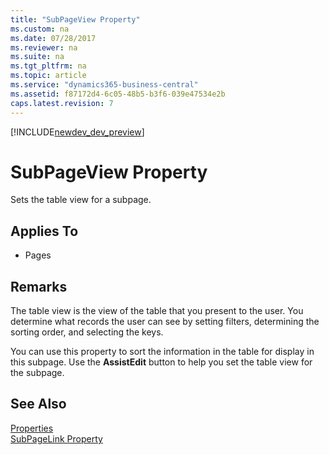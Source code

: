 ```yaml
---
title: "SubPageView Property"
ms.custom: na
ms.date: 07/28/2017
ms.reviewer: na
ms.suite: na
ms.tgt_pltfrm: na
ms.topic: article
ms.service: "dynamics365-business-central"
ms.assetid: f87172d4-6c05-48b5-b3f6-039e47534e2b
caps.latest.revision: 7
---
```


[!INCLUDE[newdev_dev_preview](../includes/newdev_dev_preview.md)]

# SubPageView Property
Sets the table view for a subpage.  
  
## Applies To  
  
-   Pages  
  
## Remarks  
 The table view is the view of the table that you present to the user. You determine what records the user can see by setting filters, determining the sorting order, and selecting the keys.  
  
 You can use this property to sort the information in the table for display in this subpage. Use the **AssistEdit** button to help you set the table view for the subpage.

 ## See Also  
 [Properties](devenv-properties.md)  
 [SubPageLink Property](devenv-subpagelink-property.md)